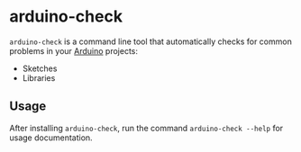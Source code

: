 # arduino-check

`arduino-check` is a command line tool that automatically checks for common problems in your
[Arduino](https://www.arduino.cc/) projects:

- Sketches
- Libraries

## Usage

After installing `arduino-check`, run the command `arduino-check --help` for usage documentation.

